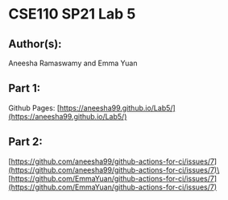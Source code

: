 # CSE110 SP21 Lab 5

## Author(s):
Aneesha Ramaswamy and Emma Yuan

## Part 1:
Github Pages: [https://aneesha99.github.io/Lab5/](https://aneesha99.github.io/Lab5/)

## Part 2:

[https://github.com/aneesha99/github-actions-for-ci/issues/7](https://github.com/aneesha99/github-actions-for-ci/issues/7)\
[https://github.com/EmmaYuan/github-actions-for-ci/issues/7](https://github.com/EmmaYuan/github-actions-for-ci/issues/7)
